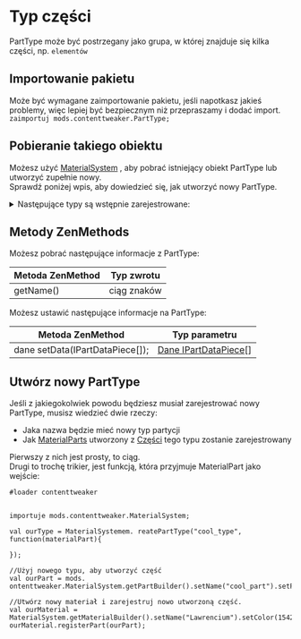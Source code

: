 # Typ części

PartType może być postrzegany jako grupa, w której znajduje się kilka części, np. `elementów`

## Importowanie pakietu

Może być wymagane zaimportowanie pakietu, jeśli napotkasz jakieś problemy, więc lepiej być bezpiecznym niż przepraszamy i dodać import.  
`zaimportuj mods.contenttweaker.PartType;`

## Pobieranie takiego obiektu

Możesz użyć [MaterialSystem](/Mods/ContentTweaker/Materials/MaterialSystem/) , aby pobrać istniejący obiekt PartType lub utworzyć zupełnie nowy.  
Sprawdź poniżej wpis, aby dowiedzieć się, jak utworzyć nowy PartType.

<details>
    <summary>Następujące typy są wstępnie zarejestrowane:</summary>
    <ul>
        <li>element</li>
        <li>blok</li>
        <li>ruda</li>
        <li>płyn</li>
        <li>pancerz</li>
        <li>minecart</li>
    </ul>
</details>

## Metody ZenMethods

Możesz pobrać następujące informacje z PartType:

| Metoda ZenMethod | Typ zwrotu  |
| ---------------- | ----------- |
| getName()        | ciąg znaków |

Możesz ustawić następujące informacje na PartType:

| Metoda ZenMethod                | Typ parametru                                                                |
| ------------------------------- | ---------------------------------------------------------------------------- |
| dane setData(IPartDataPiece[]); | [Dane IPartDataPiece](/Mods/ContentTweaker/Materials/Parts/PartDataPiece/)[] |

## Utwórz nowy PartType

Jeśli z jakiegokolwiek powodu będziesz musiał zarejestrować nowy PartType, musisz wiedzieć dwie rzeczy:

- Jaka nazwa będzie mieć nowy typ partycji
- Jak [MaterialParts](/Mods/ContentTweaker/Materials/Materials/MaterialPart/) utworzony z [Części](/Mods/ContentTweaker/Materials/Parts/Part/) tego typu zostanie zarejestrowany

Pierwszy z nich jest prosty, to ciąg.  
Drugi to trochę trikier, jest funkcją, która przyjmuje MaterialPart jako wejście:

```zenscript
#loader contenttweaker


importuje mods.contenttweaker.MaterialSystem;

val ourType = MaterialSystemem. reatePartType("cool_type", function(materialPart){

});

//Użyj nowego typu, aby utworzyć część
val ourPart = mods. ontenttweaker.MaterialSystem.getPartBuilder().setName("cool_part").setPartType(ourType).build();

//Utwórz nowy materiał i zarejestruj nowo utworzoną część.
val ourMaterial = MaterialSystem.getMaterialBuilder().setName("Lawrencium").setColor(15426660).build();
ourMaterial.registerPart(ourPart);

```